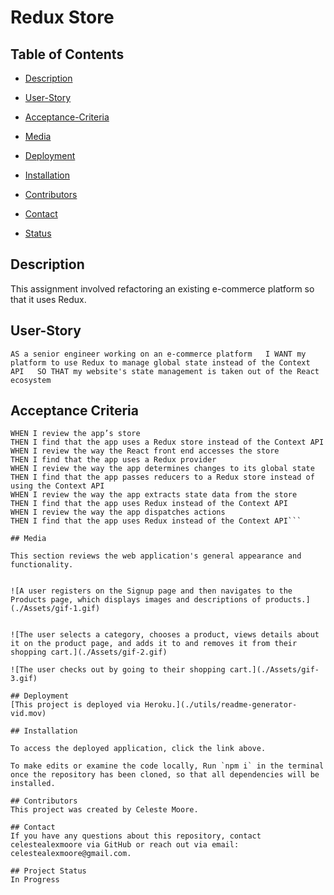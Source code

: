 # Redux Store

  ## Table of Contents

  * [Description](#Description)

  * [User-Story](#User-Story)

  * [Acceptance-Criteria](#Acceptance-Criteria)

  * [Media](#Media)

  * [Deployment](#Deployment)

  * [Installation](#Installation)

  * [Contributors](#Contributors)

  * [Contact](#Contact)

  * [Status](Status)


  ## Description
  This assignment involved refactoring an existing e-commerce platform so that it uses Redux.

  ## User-Story  
  `AS a senior engineer working on an e-commerce platform  
  I WANT my platform to use Redux to manage global state instead of the Context API  
  SO THAT my website's state management is taken out of the React ecosystem`   

  ## Acceptance Criteria
  ```GIVEN an e-commerce platform that uses Redux to manage global state  
  WHEN I review the app’s store  
  THEN I find that the app uses a Redux store instead of the Context API  
  WHEN I review the way the React front end accesses the store  
  THEN I find that the app uses a Redux provider  
  WHEN I review the way the app determines changes to its global state  
  THEN I find that the app passes reducers to a Redux store instead of using the Context API  
  WHEN I review the way the app extracts state data from the store  
  THEN I find that the app uses Redux instead of the Context API  
  WHEN I review the way the app dispatches actions  
  THEN I find that the app uses Redux instead of the Context API```  

  ## Media

  This section reviews the web application's general appearance and functionality.  


  ![A user registers on the Signup page and then navigates to the Products page, which displays images and descriptions of products.](./Assets/gif-1.gif)  


  ![The user selects a category, chooses a product, views details about it on the product page, and adds it to and removes it from their shopping cart.](./Assets/gif-2.gif)  

  ![The user checks out by going to their shopping cart.](./Assets/gif-3.gif)  
  
  ## Deployment
  [This project is deployed via Heroku.](./utils/readme-generator-vid.mov)
  
  ## Installation
  
  To access the deployed application, click the link above.

  To make edits or examine the code locally, Run `npm i` in the terminal once the repository has been cloned, so that all dependencies will be installed.

  ## Contributors
  This project was created by Celeste Moore.

  ## Contact
  If you have any questions about this repository, contact celestealexmoore via GitHub or reach out via email:
  celestealexmoore@gmail.com.

  ## Project Status
  In Progress